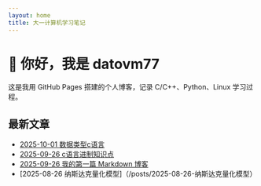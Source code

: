 ```yaml
---
layout: home
title: 大一计算机学习笔记
---
```


# 👋 你好，我是 datovm77  
这是我用 GitHub Pages 搭建的个人博客，记录 C/C++、Python、Linux 学习过程。

## 最新文章
- [2025-10-01 数据类型c语言](/posts/2025-10-01-数据类型的作用)
- [2025-09-26 c语言进制知识点](/posts/2025-09-26-c语言进制)
- [2025-09-26 我的第一篇 Markdown 博客](/posts/2025-09-26-hello-world)
- [2025-08-26 纳斯达克量化模型]（/posts/2025-08-26-纳斯达克量化模型）
